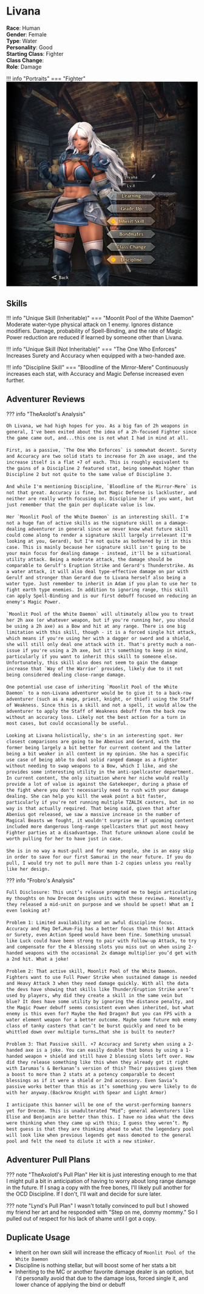# Livana

**Race**: Human  
**Gender**: Female  
**Type**: Water  
**Personality**: Good  
**Starting Class**: Fighter  
**Class Change**:  
**Role**: Damage

!!! info "Portraits"
    === "Fighter"
        ![](../img/livana-fighter.png)

## Skills

!!! info "Unique Skill (Inheritable)"
    === "Moonlit Pool of the White Daemon"
        Moderate water-type physical attack on 1 enemy. Ignores distance modifiers. Damage, probability of Spell-Binding, and the rate of Magic Power reduction are reduced if learned by someone other than Livana.

!!! info "Unique Skill (Not Inheritable)"
    === "The One Who Enforces"
        Increases Surety and Accuracy when equipped with a two-handed axe.

!!! info "Discipline Skill"
    === "Bloodline of the Mirror-Mere"
        Continuously increases each stat, with Accuracy and Magic Defense increased even further.

## Adventurer Reviews

??? info "TheAxolotl's Analysis"

    Oh Livana, we had high hopes for you. As a big fan of 2h weapons in general, I've been exited about the idea of a 2h-focused Fighter since the game came out, and...this one is not what I had in mind at all.

    First, as a passive, `The One Who Enforces` is somewhat decent. Surety and Accuracy are two solid stats to increase for 2h axe usage, and the increase itself is a flat +7 of each. This is roughly equivalent to the gains of a Discipline 2 featured stat, being somewhat higher than Discipline 2 but not quite to the same value of Discipline 3.

    And while I'm mentioning Discipline, `Bloodline of the Mirror-Mere` is not that great. Accuracy is fine, but Magic Defense is lackluster, and neither are really worth focusing on. Discipline her if you want, but just remember that the gain per duplicate value is low.

    Her `Moonlit Pool of the White Daemon` is an interesting skill. I'm not a huge fan of active skills as the signature skill on a damage-dealing adventurer in general since we never know what future skill could come along to render a signature skill largely irrelevant (I'm looking at you, Gerard), but I'm not quite as bothered by it in this case. This is mainly because her signature skill isn't going to be your main focus for dealing damage - instead, it'll be a situational utility attack. Being a moderate attack, the damage should be comparable to Gerulf's Eruption Strike and Gerard's Thunderstrike. As a water attack, it will also deal type-effective damage on par with Gerulf and stronger than Gerard due to Livana herself also being a water type. Just remember to inherit in Adam if you plan to use her to fight earth type enemies. In addition to ignoring range, this skill can apply Spell-Binding and is our first debuff focused on reducing an enemy's Magic Power.
    
    `Moonlit Pool of the White Daemon` will ultimately allow you to treat her 2h axe (or whatever weapon, but if you're running her, you should be using a 2h axe) as a Bow and hit at any range. There is one big limitation with this skill, though - it is a forced single hit attack, which means if you're using her with a dagger or sword and a shield, she will still only deal one attack with it. That's pretty much a non-issue if you're using a 2h axe, but it's something to keep in mind, particularly if you want to inherit this skill to someone else. Unfortunately, this skill also does not seem to gain the damage increase that `Way of the Warrior` provides, likely due to it not being considered dealing close-range damage.

    One potential use case of inheriting `Moonlit Pool of the White Daemon` to a non-Livana adventurer would be to give it to a back-row adventurer (such as a mage, priest, knight, or thief) using the Staff of Weakness. Since this is a skill and not a spell, it would allow the adventurer to apply the Staff of Weakness debuff from the back row without an accuracy loss. Likely not the best action for a turn in most cases, but could occasionally be useful.

    Looking at Livana holistically, she's in an interesting spot. Her closest comparisons are going to be Abenius and Gerard, with the former being largely a bit better for current content and the latter being a bit weaker in all content in my opinion. She has a specific use case of being able to deal solid ranged damage as a Fighter without needing to swap weapons to a Bow, which I like, and she provides some interesting utility in the anti-spellcaster department. In current content, the only situation where her niche would really provide a lot of value is against the Gatekeeper, during a phase of the fight where you don't necessarily need to rush with your damage dealing. She can help you kill the weak point a bit faster, particularly if you're not running multiple TZALIK casters, but in no way is that actually required. That being said, given that after Abenius got released, we saw a massive increase in the number of Magical Beasts we fought, it wouldn't surprise me if upcoming content included more dangerous long-range spellcasters that put most heavy Fighter parties at a disadvantage. That future unknown alone could be worth pulling for her to have just in case.

    She is in no way a must-pull and for many people, she is an easy skip in order to save for our first Samurai in the near future. If you do pull, I would try not to pull more than 1-2 copies unless you really like her design.

??? info "Frobro's Analysis"

    Full Disclosure: This unit’s release prompted me to begin articulating my thoughts on how Drecom designs units with these reviews. Honestly, they released a mid-unit on purpose and we should be upset! What am I even looking at?

    Problem 1: Limited availability and an awful discipline focus. Accuracy and Mag Def…Hum-Fig has a better focus than this! Not Attack or Surety, even Action Speed would have been fine. Something unusual like Luck could have been strong to pair with Follow-up Attack, to try and compensate for the 4 blessing slots you miss out on when using 2-handed weapons with the occasional 2x damage multiplier you’d get with a 2nd hit. What a joke!

    Problem 2: That active skill, Moonlit Pool of the White Daemon. Fighters want to use Full Power Strike when sustained damage is needed and Heavy Attack 3 when they need damage quickly. With all the data the devs have showing that skills like Thunder/Eruption Strike aren’t used by players, why did they create a skill in the same vein but blue? It does have some utility by ignoring the distance penalty, and the Magic Power debuff seems consistent even when inherited, but what enemy is this even for? Maybe the Red Dragon? But you can FPS with a water element weapon for a better outcome. Maybe some future mob enemy class of tanky casters that can’t be burst quickly and need to be whittled down over multiple turns…that she is built to neuter?

    Problem 3: That Passive skill. +7 Accuracy and Surety when using a 2-handed axe is a joke. You can easily double that bonus by using a 1-handed weapon + shield and still have 2 blessing slots left over. How did they release something like this when they already got it right with Iarumas’s & Berkanan’s version of this? Their passives gives them a boost to more than 2 stats at a potency comparable to decent blessings as if it were a shield or 2nd accessory. Even Savia’s passive works better than this as it’s something you were likely to do with her anyway.(Backrow Knight with Spear and Light Armor)

    I anticipate this banner will be one of the worst-performing banners yet for Drecom. This is unadulterated “Mid”; general adventurers like Elise and Benjamin are better than this. I have no idea what the devs were thinking when they came up with this; I guess they weren’t. My best guess is that they are thinking ahead to what the legendary pool will look like when previous legends get mass demoted to the general pool and felt the need to dilute it with a new stinker.

## Adventurer Pull Plans

??? note "TheAxolotl's Pull Plan"
    Her kit is just interesting enough to me that I might pull a bit in anticipation of having to worry about long range damage in the future. If I snag a copy with the free bones, I'll likely pull another for the OCD Discipline. If I don't, I'll wait and decide for sure later.

??? note "Lynd's Pull Plan"
    I wasn't totally convinced to pull but I showed my friend her art and he responded with "Step on me, dommy mommy." So I pulled out of respect for his lack of shame until I got a copy.
    
## Duplicate Usage

* Inherit on her own skill will increase the efficacy of `Moonlit Pool of the White Daemon`
* Discipline is nothing stellar, but will boost some of her stats a bit
* Inheriting to the MC or another favorite damage dealer is an option, but I'd personally avoid that due to the damage loss, forced single it, and lower chance of applying the bind or debuff